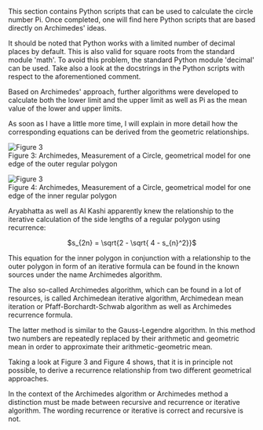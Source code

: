 This section contains Python scripts that can be used to calculate the circle number Pi. Once completed, one will find here Python scripts that are based directly on Archimedes' ideas.

It should be noted that Python works with a limited number of decimal places by default. This is also valid for square roots from the standard module 'math'. To avoid this problem, the standard Python module 'decimal' can be used. Take also a look at the docstrings in the Python scripts with respect to the aforementioned comment.

Based on Archimedes' approach, further algorithms were developed to calculate both the lower limit and the upper limit as well as Pi as the mean value of the lower and upper limits.

As soon as I have a little more time, I will explain in more detail how the corresponding equations can be derived from the geometric relationships. 

<img src="\images/archimedes_figure3.png" alt="Figure 3"><br/>
Figure 3: Archimedes, Measurement of a Circle, geometrical model for one edge of the outer regular polygon
<br/>

<img src="\images/archimedes_figure4.png" alt="Figure 3"><br/>
Figure 4: Archimedes, Measurement of a Circle, geometrical model for one edge of the inner regular polygon
<br/>

Aryabhatta as well as Al Kashi apparently knew the relationship to the iterative calculation of the side lengths of a regular polygon using recurrence: 

<center>$s_{2n} = \sqrt{2 - \sqrt{ 4 - s_{n}^2}}$</center>

This equation for the inner polygon in conjunction with a relationship to the outer polygon in form of an iterative formula can be found in the known sources under the name Archimedes algorithm.

The also so-called Archimedes algorithm, which can be found in a lot of resources, is called Archimedean iterative algorithm, Archimedean mean iteration or Pfaff-Borchardt-Schwab algorithm as well as Archimedes recurrence formula.

The latter method is similar to the Gauss-Legendre algorithm. In this method two numbers are repeatedly replaced by their arithmetic and geometric mean in order to approximate their arithmetic-geometric mean.

Taking a look at Figure 3 and Figure 4 shows, that it is in principle not possible, to derive a recurrence relationship from two different geometrical approaches.

In the context of the Archimedes algorithm or Archimedes method a distinction must be made between recursive and recurrence or iterative algorithm. The wording recurrence or iterative is correct and recursive is not.
